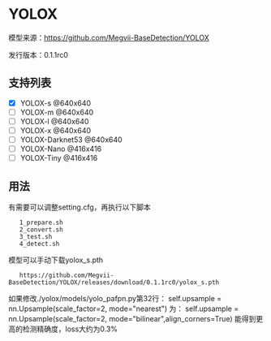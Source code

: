 # YOLOX

模型来源：https://github.com/Megvii-BaseDetection/YOLOX

发行版本：0.1.1rc0

## 支持列表
- [x] YOLOX-s @640x640
- [ ] YOLOX-m @640x640
- [ ] YOLOX-l @640x640
- [ ] YOLOX-x @640x640
- [ ] YOLOX-Darknet53 @640x640
- [ ] YOLOX-Nano @416x416
- [ ] YOLOX-Tiny @416x416

## 用法

有需要可以调整setting.cfg，再执行以下脚本

```shell
   1_prepare.sh
   2_convert.sh
   3_test.sh
   4_detect.sh
```

模型可以手动下载yolox_s.pth
```
   https://github.com/Megvii-BaseDetection/YOLOX/releases/download/0.1.1rc0/yolox_s.pth
```

如果修改./yolox/models/yolo_pafpn.py第32行：
self.upsample = nn.Upsample(scale_factor=2, mode="nearest")
为：
self.upsample = nn.Upsample(scale_factor=2, mode="bilinear",align_corners=True)
能得到更高的检测精确度，loss大约为0.3%
